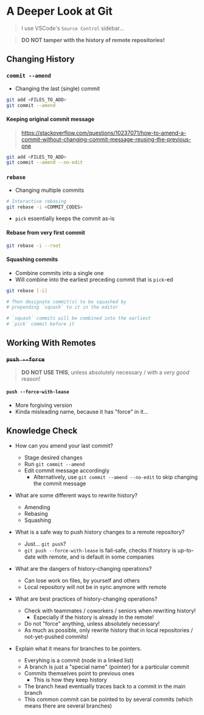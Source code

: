 # A Deeper Look at Git

> I use VSCode's `Source Control` sidebar...

> **DO NOT tamper with the history of remote repositories!**

## Changing History

### `commit --amend`

- Changing the last (single) commit

```sh
git add <FILES_TO_ADD>
git commit --amend
```

#### Keeping original commit message

> https://stackoverflow.com/questions/10237071/how-to-amend-a-commit-without-changing-commit-message-reusing-the-previous-one

```sh
git add <FILES_TO_ADD>
git commit --amend --no-edit
```

### `rebase`

- Changing multiple commits

```sh
# Interactive rebasing
git rebase -i <COMMIT_CODES>
```

- `pick` essentially keeps the commit as-is

#### Rebase from very first commit

```sh
git rebase -i --root
```

#### Squashing commits

- Combine commits into a single one
- Will combine into the earliest preceding commit that is `pick`-ed

```sh
git rebase [-i]

# Then designate commit(s) to be squashed by
# prepending `squash` to it in the editor

# `squash` commits will be combined into the earliest
# `pick` commit before it
```

## Working With Remotes

### ~~`push --force`~~

> **DO NOT USE THIS**, unless absolutely necessary / with a _very good_ reason!

#### `push --force-with-lease`

- More forgiving version
- Kinda misleading name, because it has "force" in it...

## Knowledge Check

- How can you amend your last commit?

  - Stage desired changes
  - Run `git commit --amend`
  - Edit commit message accordingly
    - Alternatively, use `git commit --amend --no-edit` to skip changing the commit message

- What are some different ways to rewrite history?

  - Amending
  - Rebasing
  - Squashing

- What is a safe way to push history changes to a remote repository?

  - Just... `git push`?
  - `git push --force-with-lease` is fail-safe, checks if history is up-to-date with remote, and is default in some companies

- What are the dangers of history-changing operations?

  - Can lose work on files, by yourself and others
  - Local repository will not be in sync anymore with remote

- What are best practices of history-changing operations?

  - Check with teammates / coworkers / seniors when rewriting history!
    - Especially if the history is already in the remote!
  - Do not "force" anything, unless absolutely necessary!
  - As much as possible, only rewrite history that in local repositories / not-yet-pushed commits!

- Explain what it means for branches to be pointers.

  - Everyhing is a commit (node in a linked list)
  - A branch is just a "special name" (pointer) for a particular commit
  - Commits themselves point to previous ones
    - This is how they keep history
  - The branch head eventually traces back to a commit in the main branch
  - This common commit can be pointed to by several commits (which means there are several branches)
